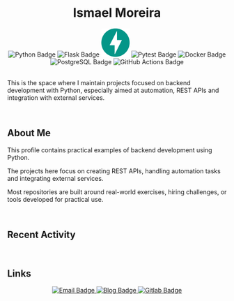 <div align="center">
    <h1>Ismael Moreira</h1>
    <img
        src="https://cdn.jsdelivr.net/gh/devicons/devicon/icons/python/python-original.svg"
        alt="Python Badge"
        width="65"
    />
    <img
        src="https://cdn.jsdelivr.net/gh/devicons/devicon/icons/flask/flask-original.svg"
        alt="Flask Badge"
        width="65"
    />
    <img
        src="https://raw.githubusercontent.com/devicons/devicon/master/icons/fastapi/fastapi-original.svg"
        alt="FastAPI"
        width="65"
    />
    <img
        src="https://cdn.jsdelivr.net/gh/devicons/devicon/icons/pytest/pytest-original.svg" 
        alt="Pytest Badge"
        width="65"
    />
    <img
        src="https://cdn.jsdelivr.net/gh/devicons/devicon/icons/docker/docker-original.svg" 
        alt="Docker Badge"
        width="65"
    />
    <img
        src="https://cdn.jsdelivr.net/gh/devicons/devicon/icons/postgresql/postgresql-original.svg"
        alt="PostgreSQL Badge"
        width="65"
    />
    <img
        src="https://cdn.jsdelivr.net/gh/devicons/devicon/icons/github/github-original.svg" 
        alt="GitHub Actions Badge"
        width="65"
    />
</div>

<br>

This is the space where I maintain projects focused on backend development with Python, especially aimed at automation, REST APIs and integration with external services.

<br>

## About Me

This profile contains practical examples of backend development using Python.

The projects here focus on creating REST APIs, handling automation tasks and integrating external services.

Most repositories are built around real-world exercises, hiring challenges, or tools developed for practical use.

<br>

## Recent Activity

<!--START_SECTION:activity-->

<!--END_SECTION:activity-->

<br>

## Links

<div align="center">
    <a href="mailto:ismaelmoreirakt@gmail.com">
        <img
            src="https://img.icons8.com/color/48/gmail-new.png"
            alt="Email Badge"
            width="65"
        />
    </a>
    <a href="https://ismoreiraktblog.vercel.app/">
        <img
            src="https://img.icons8.com/color/48/blog.png"
            alt="Blog Badge"
            width="65"
        />
    </a>
    <a href="https://gitlab.com/IsMoreiraKt" align="center">
        <img
            src="https://cdn.jsdelivr.net/gh/devicons/devicon/icons/gitlab/gitlab-original.svg"
            alt="Gitlab Badge"
            width="65"
        />
    </a>
</div>
